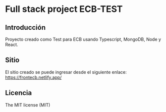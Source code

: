 
# Full stack project ECB-TEST

## Introducción

Proyecto creado como Test para ECB usando Typescript, MongoDB, Node y React.

## Sitio

El sitio creado se puede ingresar desde el siguiente enlace:
https://frontecb.netlify.app/

## Licencia
The MIT license (MIT)
